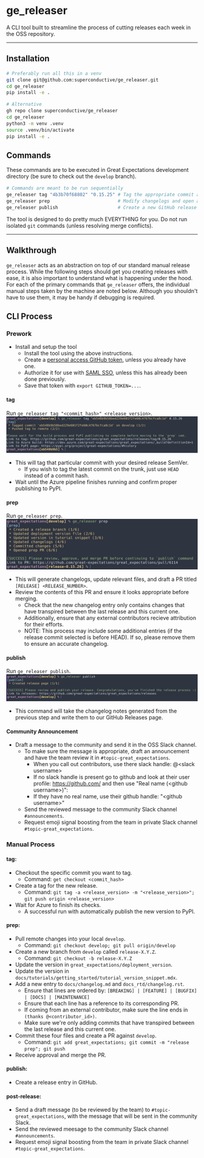 # ge_releaser

A CLI tool built to streamline the process of cutting releases each week in the OSS repository.

---

## Installation
```bash
# Preferably run all this in a venv
git clone git@github.com:superconductive/ge_releaser.git
cd ge_releaser
pip install -e .
```

```bash
# Alternative
gh repo clone superconductive/ge_releaser
cd ge_releaser
python3 -m venv .venv
source .venv/bin/activate
pip install -e .
```

## Commands
These commands are to be executed in Great Expectations development directory (be sure to check out the `develop` branch).

```bash
# Commands are meant to be run sequentially
ge_releaser tag "4b3b70f68802" "0.15.25" # Tag the appropriate commit and trigger the build process
ge_releaser prep                         # Modify changelogs and open a PR.
ge_releaser publish                      # Create a new GitHub release page
```

The tool is designed to do pretty much EVERYTHING for you. Do not run isolated `git` commands (unless resolving merge conflicts).

---

## Walkthrough

`ge_releaser` acts as an abstraction on top of our standard manual release process. While the following steps should get you creating releases with ease, it is also important to understand what is happening under the hood. For each of the primary commands that `ge_releaser` offers, the individual manual steps taken by the machine are noted below. Although you shouldn't have to use them, it may be handy if debugging is required.

## CLI Process

### Prework
- Install and setup the tool
  - Install the tool using the above instructions.
  - Create a [personal access GitHub token](https://docs.github.com/en/authentication/keeping-your-account-and-data-secure/creating-a-personal-access-token), unless you already have one.
  - Authorize it for use with [SAML SSO](https://docs.github.com/en/enterprise-cloud@latest/authentication/authenticating-with-saml-single-sign-on/authorizing-a-personal-access-token-for-use-with-saml-single-sign-on), unless this has already been done previously.
  - Save that token with `export GITHUB_TOKEN=...`.

#### tag
Run `ge_releaser tag "<commit_hash>" <release_version>`.
![tag](./assets/tag.png)
- This will tag that particular commit with your desired release SemVer.
  - If you wish to tag the latest commit on the trunk, just use `HEAD` instead of a commit hash.
- Wait until the Azure pipeline finishes running and confirm proper publishing to PyPI.

#### prep
Run `ge_releaser prep`.
![prep](./assets/prep.png)
- This will generate changelogs, update relevant files, and draft a PR titled `[RELEASE] <RELEASE_NUMBER>`.
- Review the contents of this PR and ensure it looks appropriate before merging.
  - Check that the new changelog entry only contains changes that have transpired between the last release and this current one.
  - Additionally, ensure that any external contributors recieve attribution for their efforts.
  - NOTE: This process may include some additional entries (if the release commit selected is before HEAD). If so, please remove them to ensure an accurate changelog.

#### publish
Run `ge_releaser publish`.
![publish](./assets/publish.png)
- This command will take the changelog notes generated from the previous step and write them to our GitHub Releases page.

#### Community Announcement
- Draft a message to the community and send it in the OSS Slack channel.
  - To make sure the message is appropriate, draft an announcement and have the team review it in `#topic-great_expectations`.
    - When you call out contributors, use there slack handle: @\<slack username\>
    - If no slack handle is present go to github and look at their user profile: https://github.com/<username> and then use "Real name (\<github username\>)":
    - If they have no real name, use their github handle: "\<github username\>"
  - Send the reviewed message to the community Slack channel `#announcements`.
  - Request emoji signal boosting from the team in private Slack channel `#topic-great_expectations`.

### Manual Process

#### tag:
- Checkout the specific commit you want to tag.
  - Command: `get checkout <commit_hash>`
- Create a tag for the new release.
  - Command: `git tag -a <release_version> -m "<release_version>"; git push origin <release_version>`
- Wait for Azure to finish its checks.
  - A successful run with automatically publish the new version to PyPI.

#### prep:
- Pull remote changes into your local `develop`.
  - Command: `git checkout develop; git pull origin/develop`
- Create a new branch from `develop` called `release-X.Y.Z`.
  - Command: `git checkout -b release-X.Y.Z`
- Update the version in `great_expectations/deployment_version`.
- Update the version in `docs/tutorials/getting_started/tutorial_version_snippet.mdx`.
- Add a new entry to `docs/changelog.md` and `docs_rtd/changelog.rst`.
  - Ensure that lines are ordered by: `[BREAKING] | [FEATURE] | [BUGFIX] | [DOCS] | [MAINTENANCE]`
  - Ensure that each line has a reference to its corresponding PR.
  - If coming from an external contributor, make sure the line ends in `(thanks @<contributor_id>)`.
  - Make sure we're only adding commits that have transpired between the last release and this current one.
- Commit these four files and create a PR against `develop`.
  - Command: `git add great_expectations; git commit -m "release prep"; git push`
- Receive approval and merge the PR.

#### publish:
- Create a release entry in GitHub.

#### post-release:
- Send a draft message (to be reviewed by the team) to `#topic-great_expectations`, with the message that will be sent in the community Slack.
- Send the reviewed meesage to the community Slack channel `#announcements`.
- Request emoji signal boosting from the team in private Slack channel `#topic-great_expectations`.

